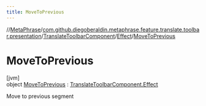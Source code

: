 ```yaml
---
title: MoveToPrevious
---
```

//[MetaPhrase](../../../../../index.html)/[com.github.diegoberaldin.metaphrase.feature.translate.toolbar.presentation](../../../index.html)/[TranslateToolbarComponent](../../index.html)/[Effect](../index.html)/[MoveToPrevious](index.html)



# MoveToPrevious



[jvm]\
object [MoveToPrevious](index.html) : [TranslateToolbarComponent.Effect](../index.html)

Move to previous segment



